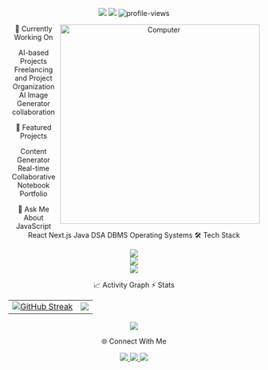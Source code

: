 <div align="center">
<p align="center">
  <a href="mailto:deyg6988@gmail.com"><img src="https://img.shields.io/badge/Email-deyg6988%40gmail.com-blue?style=for-the-badge&logo=gmail"></a>
  <a href="https://my-folio-delta.vercel.app"><img src="https://img.shields.io/badge/Portfolio-View%20Work-green?style=for-the-badge&logo=vercel"></a>
  <img src="https://komarev.com/ghpvc/?username=gourab8389&style=for-the-badge&color=blueviolet" alt="profile-views">
</p>
<img src="https://raw.githubusercontent.com/MicaelliMedeiros/micaellimedeiros/master/image/computer-illustration.png" min-width="400px" max-width="400px" width="400px" align="right" alt="Computer">
🚀 Currently Working On

AI-based Projects
Freelancing and Project Organization
AI Image Generator collaboration

🎯 Featured Projects

Content Generator
Real-time Collaborative Notebook
Portfolio

💬 Ask Me About
JavaScript React Next.js Java DSA DBMS Operating Systems
🛠️ Tech Stack
<p align="center">
  <img src="https://skillicons.dev/icons?i=js,react,nextjs,typescript,java" /><br/>
  <img src="https://skillicons.dev/icons?i=nodejs,express,mongodb,postgresql,firebase" /><br/>
  <img src="https://skillicons.dev/icons?i=html,css,c,cpp,matlab" />
</p>
📈 Activity Graph
⚡ Stats
<table>
  <tr>
    <td>
      <a href="https://git.io/streak-stats"><img src="https://streak-stats.demolab.com?user=gourab8389&theme=tokyonight" alt="GitHub Streak" /></a>
    </td>
    <td>
      <a href="https://github.com/anuraghazra/github-readme-stats">
        <img src="http://github-profile-summary-cards.vercel.app/api/cards/productive-time?username=gourab8389&theme=tokyonight&utcOffset=8" />
      </a>
    </td>
  </tr>
</table>
<p align="center">
  <img src="http://github-profile-summary-cards.vercel.app/api/cards/profile-details?username=gourab8389&theme=tokyonight" />
</p>
🌐 Connect With Me
<p align="center">
  <a href="https://www.linkedin.com/in/gourab-dey-1b2b8928a/">
    <img src="https://img.shields.io/badge/LinkedIn-0077B5?style=for-the-badge&logo=linkedin&logoColor=white" />
  </a>
  <a href="https://www.facebook.com/profile.php?id=100050166159043">
    <img src="https://img.shields.io/badge/Facebook-1877F2?style=for-the-badge&logo=facebook&logoColor=white" />
  </a>
  <a href="https://www.instagram.com/gourab486/">
    <img src="https://img.shields.io/badge/Instagram-E4405F?style=for-the-badge&logo=instagram&logoColor=white" />
  </a>
</p>
</div>

